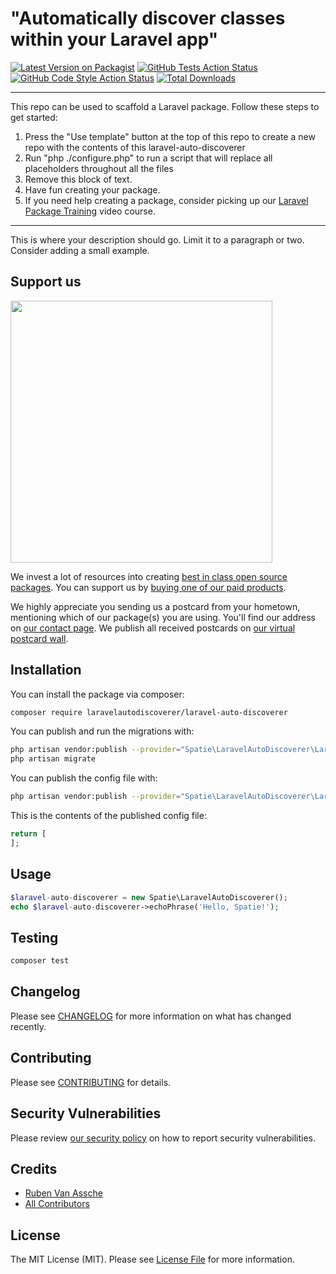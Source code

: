 # "Automatically discover classes within your Laravel app"

[![Latest Version on Packagist](https://img.shields.io/packagist/v/laravelautodiscoverer/laravel-auto-discoverer.svg?style=flat-square)](https://packagist.org/packages/laravelautodiscoverer/laravel-auto-discoverer)
[![GitHub Tests Action Status](https://img.shields.io/github/workflow/status/laravelautodiscoverer/laravel-auto-discoverer/run-tests?label=tests)](https://github.com/laravelautodiscoverer/laravel-auto-discoverer/actions?query=workflow%3Arun-tests+branch%3Amain)
[![GitHub Code Style Action Status](https://img.shields.io/github/workflow/status/laravelautodiscoverer/laravel-auto-discoverer/Check%20&%20fix%20styling?label=code%20style)](https://github.com/laravelautodiscoverer/laravel-auto-discoverer/actions?query=workflow%3A"Check+%26+fix+styling"+branch%3Amain)
[![Total Downloads](https://img.shields.io/packagist/dt/laravelautodiscoverer/laravel-auto-discoverer.svg?style=flat-square)](https://packagist.org/packages/laravelautodiscoverer/laravel-auto-discoverer)

---
This repo can be used to scaffold a Laravel package. Follow these steps to get started:

1. Press the "Use template" button at the top of this repo to create a new repo with the contents of this laravel-auto-discoverer
2. Run "php ./configure.php" to run a script that will replace all placeholders throughout all the files
3. Remove this block of text.
4. Have fun creating your package.
5. If you need help creating a package, consider picking up our <a href="https://laravelpackage.training">Laravel Package Training</a> video course.
---

This is where your description should go. Limit it to a paragraph or two. Consider adding a small example.

## Support us

[<img src="https://github-ads.s3.eu-central-1.amazonaws.com/laravel-auto-discoverer.jpg?t=1" width="419px" />](https://spatie.be/github-ad-click/laravel-auto-discoverer)

We invest a lot of resources into creating [best in class open source packages](https://spatie.be/open-source). You can support us by [buying one of our paid products](https://spatie.be/open-source/support-us).

We highly appreciate you sending us a postcard from your hometown, mentioning which of our package(s) you are using. You'll find our address on [our contact page](https://spatie.be/about-us). We publish all received postcards on [our virtual postcard wall](https://spatie.be/open-source/postcards).

## Installation

You can install the package via composer:

```bash
composer require laravelautodiscoverer/laravel-auto-discoverer
```

You can publish and run the migrations with:

```bash
php artisan vendor:publish --provider="Spatie\LaravelAutoDiscoverer\LaravelAutoDiscovererServiceProvider" --tag="laravel-auto-discoverer-migrations"
php artisan migrate
```

You can publish the config file with:
```bash
php artisan vendor:publish --provider="Spatie\LaravelAutoDiscoverer\LaravelAutoDiscovererServiceProvider" --tag="laravel-auto-discoverer-config"
```

This is the contents of the published config file:

```php
return [
];
```

## Usage

```php
$laravel-auto-discoverer = new Spatie\LaravelAutoDiscoverer();
echo $laravel-auto-discoverer->echoPhrase('Hello, Spatie!');
```

## Testing

```bash
composer test
```

## Changelog

Please see [CHANGELOG](CHANGELOG.md) for more information on what has changed recently.

## Contributing

Please see [CONTRIBUTING](.github/CONTRIBUTING.md) for details.

## Security Vulnerabilities

Please review [our security policy](../../security/policy) on how to report security vulnerabilities.

## Credits

- [Ruben Van Assche](https://github.com/rubenvanassche)
- [All Contributors](../../contributors)

## License

The MIT License (MIT). Please see [License File](LICENSE.md) for more information.

